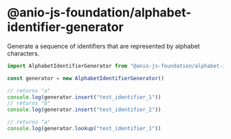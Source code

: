 # @anio-js-foundation/alphabet-identifier-generator

Generate a sequence of identifiers that are represented by alphabet characters.

```js
import AlphabetIdentifierGenerator from "@anio-js-foundation/alphabet-identifier-generator"

const generator = new AlphabetIdentifierGenerator()

// returns "a"
console.log(generator.insert("test_identifier_1"))
// returns "b"
console.log(generator.insert("test_identifier_2"))

// returns "a"
console.log(generator.lookup("test_identifier_1"))
```
